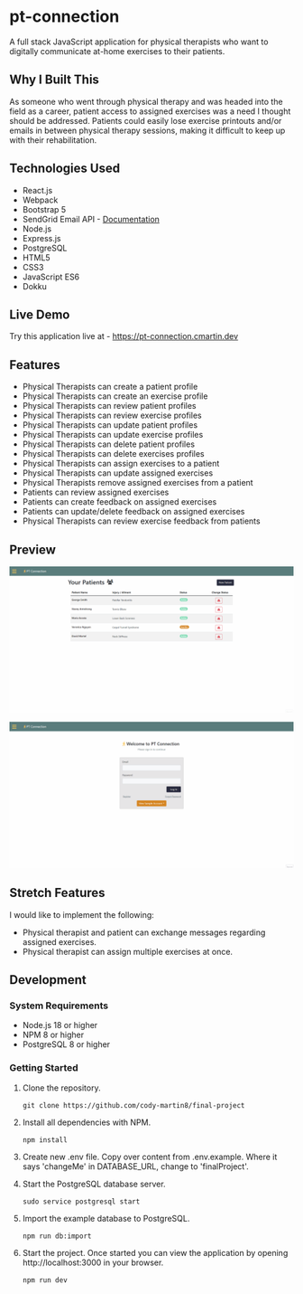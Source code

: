 # pt-connection

A full stack JavaScript application for physical therapists who want to digitally communicate at-home exercises to their patients.

## Why I Built This

As someone who went through physical therapy and was headed into the field as a career, patient access to assigned exercises was a need I thought should be addressed. Patients could easily lose exercise printouts and/or emails in between physical therapy sessions, making it difficult to keep up with their rehabilitation.

## Technologies Used

- React.js
- Webpack
- Bootstrap 5
- SendGrid Email API - [Documentation]
- Node.js
- Express.js
- PostgreSQL
- HTML5
- CSS3
- JavaScript ES6
- Dokku

## Live Demo

Try this application live at - https://pt-connection.cmartin.dev

## Features

- Physical Therapists can create a patient profile
- Physical Therapists can create an exercise profile
- Physical Therapists can review patient profiles
- Physical Therapists can review exercise profiles
- Physical Therapists can update patient profiles
- Physical Therapists can update exercise profiles
- Physical Therapists can delete patient profiles
- Physical Therapists can delete exercises profiles
- Physical Therapists can assign exercises to a patient
- Physical Therapists can update assigned exercises
- Physical Therapists remove assigned exercises from a patient
- Patients can review assigned exercises
- Patients can create feedback on assigned exercises
- Patients can update/delete feedback on assigned exercises
- Physical Therapists can review exercise feedback from patients

## Preview

![PT Connection - Assigning an Exercise](assets/pt-connection-assign-exercise.gif "Physical Therapist Assigning an Exercise")

![PT Connection - Leaving Feedback](assets/pt-connection-leaving-feedback.gif "Patient Leaving Feedback On an Exercise")

## Stretch Features

I would like to implement the following:

- Physical therapist and patient can exchange messages regarding assigned exercises.
- Physical therapist can assign multiple exercises at once.

## Development

### System Requirements

- Node.js 18 or higher
- NPM 8 or higher
- PostgreSQL 8 or higher

### Getting Started

1. Clone the repository.

    ```shell
    git clone https://github.com/cody-martin8/final-project
    ```

2. Install all dependencies with NPM.

    ```shell
    npm install
    ```

3. Create new .env file. Copy over content from .env.example. Where it says 'changeMe' in DATABASE_URL, change to 'finalProject'.

4. Start the PostgreSQL database server.

    ```shell
    sudo service postgresql start
    ```

5. Import the example database to PostgreSQL.

    ```shell
    npm run db:import
    ```

6. Start the project. Once started you can view the application by opening http://localhost:3000 in your browser.

    ```shell
    npm run dev
    ```
[Documentation]: https://docs.sendgrid.com/for-developers
